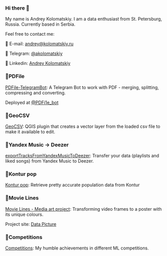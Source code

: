 ### Hi there 👋

My name is Andrey Kolomatskiy. I am a data enthusiast from St. Petersburg, Russia. Currently based in Serbia.

Feel free to contact me:

:email: E-mail: andrey@kolomatskiy.ru

:iphone: Telegram: [@akolomatskiy](https://t.me/akolomatskiy)

:briefcase: Linkedin: [Andrey Kolomatskiy](https://www.linkedin.com/in/andrey-kolomatskiy-952877190)




### 💫PDFile

[PDFile-TelegramBot](https://github.com/g2r4i6e8/pdfile): A Telegram Bot to work with PDF - merging, splitting, compressing and converting.

Deployed at [@PDFi1e_bot](https://t.me/PDFi1e_bot)

### 💫GeoCSV

[GeoCSV](https://github.com/g2r4i6e8/geocsv): QGIS plugin that creates a vector layer from the loaded csv file to make it available to edit.

### 💫Yandex Music -> Deezer

[exportTracksFromYandexMusicToDeezer](https://github.com/g2r4i6e8/exportTracksFromYandexMusicToDeezer): Transfer your data (playlists and liked songs) from Yandex Music to Deezer.

### 💫Kontur pop
[Kontur pop](https://github.com/g2r4i6e8/Kontur-pop): Retrieve pretty accurate population data from Kontur 

### 💫Movie Lines

[Movie Lines - Media art project](https://github.com/g2r4i6e8/movie-lines): Transforming video frames to a poster with its unique colours.

Project site: [Data Picture](https://www.instagram.com/data_picture/)

### 💫Competitions

[Competitions](https://github.com/g2r4i6e8/competitions): My humble achievements in different ML competitions.

<!--
**g2r4i6e8/g2r4i6e8** is a ✨ _special_ ✨ repository because its `README.md` (this file) appears on your GitHub profile.

Here are some ideas to get you started:

- 🔭 I’m currently working on ...
- 🌱 I’m currently learning ...
- 👯 I’m looking to collaborate on ...
- 🤔 I’m looking for help with ...
- 💬 Ask me about ...
- 📫 How to reach me: ...
- 😄 Pronouns: ...
- ⚡ Fun fact: ...
-->

